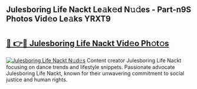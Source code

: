 ## Julesboring Life Nackt Le𝚊k𝚎d N𝚞𝚍es - Part-n9S Photos Vid𝚎o Le𝚊ks YRXT9

# <h2><a href="http://fb43dq1.evod.top/?m=Julesboring+Life+Nackt">🔗 👉🔴 Julesboring Life Nackt Vid𝚎o Ph𝚘t𝚘s</a></h2>

[![Julesboring Life Nackt N𝚞d𝚎s](https://i.imgur.com/8V9OHl7.gif)](http://fb43dq1.evod.top/?m=Julesboring+Life+Nackt)
Content creator Julesboring Life Nackt focusing on dance trends and lifestyle snippets. Passionate advocate Julesboring Life Nackt, known for their unwavering commitment to social justice and human rights. 
